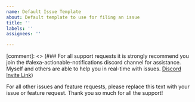 ```yaml
---
name: Default Issue Template
about: Default template to use for filing an issue
title: ''
labels: ''
assignees: ''

---
```


[comment]: <> (###  For all support requests it is strongly recommend you join the #alexa-actionable-notifications discord channel for assistance. Myself and others are able to help you in real-time with issues.  [Discord Invite Link](https://discord.gg/AWgE6g))

For all other issues and feature requests, please replace this text with your issue or feature request. Thank you so much for all the support!
